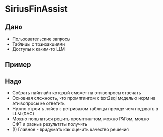 # SiriusFinAssist

## Дано
- Пользовательские запросы
- Таблицы с транзакциями
- Доступы к каким-то LLM

## Пример



## Надо
- Собрать пайплайн который сможет на эти вопросы отвечать
- Основная сложность, что промптингом с text2sql моделью норм на эти
вопросы не ответить
- Нужно строить лэйер с ретривалом таблицы прежде чем подавать в LLM
(RAG)
- Можно попытаться решить промптингтом, можно РАГом, можно СФТ и
разные результаты получить
- (!) Главное - придумать как оценить качество решения
